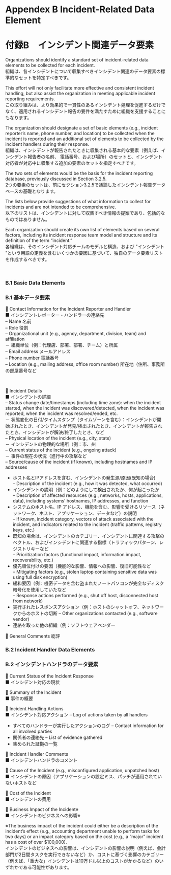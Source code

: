 # Appendex B Incident-Related Data Element
# 付録B　インシデント関連データ要素

Organizations should identify a standard set of incident-related data elements to be collected for each incident.  
組織は、各インシデントについて収集すべきインシデント関連のデータ要素の標準的なセットを特定すべきです。

This effort will not only facilitate more effective and consistent incident handling, but also assist the organization in meeting applicable incident reporting requirements.  
この取り組みは、より効果的で一貫性のあるインシデント処理を促進するだけでなく、適用されるインシデント報告の要件を満たすために組織を支援することにもなります。 

The organization should designate a set of basic elements (e.g., incident reporter’s name, phone number, and location) to be collected when the incident is reported and an additional set of elements to be collected by the incident handlers during their response.  
組織は、インシデントが報告されたときに収集される基本的な要素（例えば、インシデント報告者の名前、 電話番号、および場所）のセットと、インシデント対応者が対応中に収集する追加の要素のセットを指定すべきです。

The two sets of elements would be the basis for the incident reporting database, previously discussed in Section 3.2.5.  
2つの要素のセットは、前にセクション3.2.5で議論したインシデント報告データベースの基礎となります。

The lists below provide suggestions of what information to collect for incidents and are not intended to be comprehensive.  
以下のリストは、インシデントに対して収集すべき情報の提案であり、包括的なものではありません。

Each organization should create its own list of elements based on several factors, including its incident response team model and structure and its definition of the term “incident.”  
各組織は、そのインシデント対応チームのモデルと構造、および "インシデント "という用語の定義を含むいくつかの要因に基づいて、独自のデータ要素リストを作成するべきです。 

<br/>

### B.1 Basic Data Elements  
### B.1 基本データ要素

 Contact Information for the Incident Reporter and Handler  
■ インシデントレポーター・ハンドラーの連絡先  
 – Name  名前  
 – Role  役割  
 – Organizational unit (e.g., agency, department, division, team) and affiliation   
 － 組織単位（例：代理店、部署、部署、チーム）と所属  
 – Email address  メールアドレス  
 – Phone number  電話番号  
 – Location (e.g., mailing address, office room number)  所在地（住所、事務所の部屋番号など  

<br/>

 Incident Details  
■ インシデントの詳細  
 – Status change date/timestamps (including time zone): when the incident started, when the incident was discovered/detected, when the incident was reported, when the incident was resolved/ended, etc.  
 － 状態変化の日付/タイムスタンプ（タイムゾーンを含む）：インシデントが開始されたとき、インシデントが発見/検出されたとき、インシデントが報告されたとき、インシデントが解決/終了したとき、など  
 – Physical location of the incident (e.g., city, state)  
 － インシデントの物理的な場所（例：市、州  
 – Current status of the incident (e.g., ongoing attack)  
 － 事件の現在の状況（進行中の攻撃など  
 – Source/cause of the incident (if known), including hostnames and IP addresses  
 - ホスト名とIPアドレスを含む、インシデントの発生源/原因(既知の場合)  
 – Description of the incident (e.g., how it was detected, what occurred)  
  - インシデントの説明（例：どのようにして検出されたか、何が起こったか  
 – Description of affected resources (e.g., networks, hosts, applications, data), including systems’ hostnames, IP addresses, and function  
  - システムのホスト名、IP アドレス、機能を含む、影響を受けるリソース（ネットワーク、ホスト、アプリケーション、データなど）の説明   
 – If known, incident category, vectors of attack associated with the incident, and indicators related to the incident (traffic patterns, registry keys, etc.)   
  - 既知の場合は、インシデントのカテゴリー、インシデントに関連する攻撃のベクトル、およびインシデントに関連する指標（トラフィックパターン、レジストリキーなど  
 – Prioritization factors (functional impact, information impact, recoverability, etc.)  
  - 優先順位付けの要因（機能的な影響、情報への影響、復旧可能性など  
 – Mitigating factors (e.g., stolen laptop containing sensitive data was using full disk encryption)  
  - 緩和要因（例：機密データを含む盗まれたノートパソコンが完全なディスク暗号化を使用していたなど  
 – Response actions performed (e.g., shut off host, disconnected host from network)  
  - 実行されたレスポンスアクション（例：ホストのシャットオフ、ネットワークからのホストの切断 
 – Other organizations contacted (e.g., software vendor)  
  - 連絡を取った他の組織（例：ソフトウェアベンダー  
 
 General Comments  総評  


### B.2 Incident Handler Data Elements  
### B.2 インシデントハンドラのデータ要素 

 Current Status of the Incident Response  
■ インシデント対応の現状  

 Summary of the Incident  
■ 事件の概要  

 Incident Handling Actions  
■ インシデント対応アクション
 – Log of actions taken by all handlers  
 - すべてのハンドラーが実行したアクションのログ 
 – Contact information for all involved parties  
 - 関係者の連絡先
 – List of evidence gathered  
 - 集められた証拠の一覧 

 Incident Handler Comments  
■ インシデントハンドラのコメント  

 Cause of the Incident (e.g., misconfigured application, unpatched host)  
■ インシデントの原因（アプリケーションの設定ミス、パッチが適用されていないホストなど  

 Cost of the Incident  
■ インシデントの費用  

 Business Impact of the Incident※  
■ インシデントのビジネスへの影響※

※The business impact of the incident could either be a description of the incident’s effect (e.g., accounting department unable to perform tasks for two days) or an impact category based on the cost (e.g., a “major” incident has a cost of over $100,000).  
インシデントのビジネスへの影響は、インシデントの影響の説明（例えば、会計部門が2日間タスクを実行できないなど）か、コストに基づく影響のカテゴリー（例えば、「重大な」インシデントは10万ドル以上のコストがかかるなど）のいずれかである可能性があります。